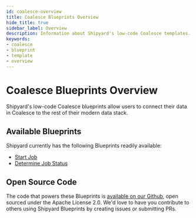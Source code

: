 ```yaml
---
id: coalesce-overview
title: Coalesce Blueprints Overview
hide_title: true
sidebar_label: Overview
description: Information about Shipyard's low-code Coalesce templates.
keywords:
- coalesce
- blueprint
- template
- overview
---
```


# Coalesce Blueprints Overview

Shipyard's low-code Coalesce blueprints allow users to connect their data in Coalesce to the rest of their modern data stack.

## Available Blueprints
Shipyard currently has the following Blueprints readily available: 
- [Start Job](coalesce-start-job.md)
- [Determine Job Status](coalesce-determine-job-status.md)

## Open Source Code
The code that powers these Blueprints is [available on our Github](https://www.shipyardapp.com/docs/blueprint-library/coalesce/coalesce-overview), open sourced under the Apache License 2.0. We'd love to have you contribute to others using Shipyard Blueprints by creating issues or submitting PRs.

